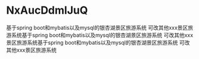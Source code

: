 # NxAucDdmlJuQ
基于spring boot和mybatis以及mysql的银杏湖景区旅游系统 可改其他xxx景区旅游系统基于spring boot和mybatis以及mysql的银杏湖景区旅游系统 可改其他xxx景区旅游系统基于spring boot和mybatis以及mysql的银杏湖景区旅游系统 可改其他xxx景区旅游系统
